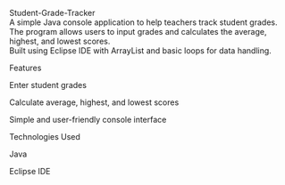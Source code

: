 Student-Grade-Tracker <br>
A simple Java console application to help teachers track student grades.  <br>
The program allows users to input grades and calculates the average, highest, and lowest scores. <br>
Built using Eclipse IDE with ArrayList and basic loops for data handling. <br>

Features  <br>

Enter student grades <br>

Calculate average, highest, and lowest scores  <br>

Simple and user-friendly console interface  <br>


Technologies Used  <br>

Java  <br>

Eclipse IDE  <br>
